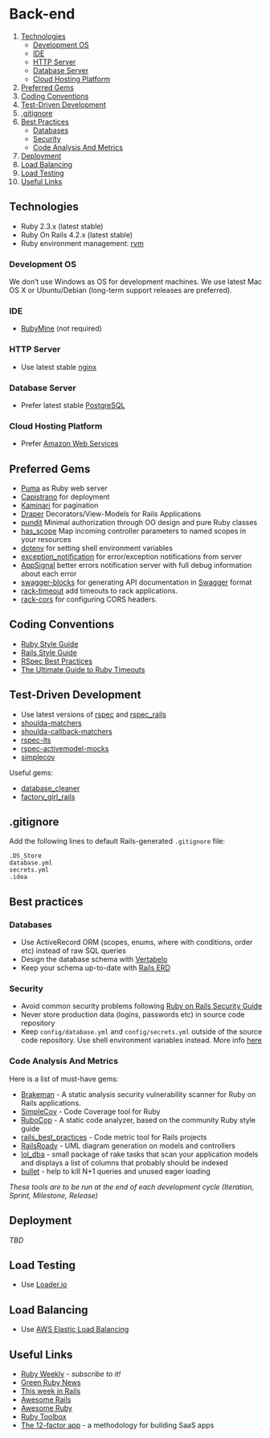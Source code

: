 # Back-end

1. [Technologies](#technologies)
    * [Development OS](#development-os)
    * [IDE](#ide)
    * [HTTP Server](#http-server)
    * [Database Server](#database-server)
    * [Cloud Hosting Platform](#cloud-hosting-platform)
1. [Preferred Gems](#preferred-gems)
1. [Coding Conventions](#coding-conventions)
1. [Test-Driven Development](#test-driven-development)
1. [.gitignore](#gitignore)
1. [Best Practices](#best-practices)
    * [Databases](#databases)
    * [Security](#security)
    * [Code Analysis And Metrics](#code-analysis-and-metrics)
1. [Deployment](#deployment)
1. [Load Balancing](#load-balancing)
1. [Load Testing](#load-testing)
1. [Useful Links](#useful-links)


## Technologies

* Ruby 2.3.x (latest stable)
* Ruby On Rails 4.2.x (latest stable)
* Ruby environment management: [rvm](http://rvm.io)


### Development OS

We don’t use Windows as OS for development machines. We use latest Mac OS X or Ubuntu/Debian (long-term support releases are preferred).


### IDE

* [RubyMine](https://www.jetbrains.com/ruby) (not required)


### HTTP Server

* Use latest stable [nginx](http://nginx.org)


### Database Server

* Prefer latest stable [PostgreSQL](http://www.postgresql.org)


### Cloud Hosting Platform

* Prefer [Amazon Web Services](http://aws.amazon.com)


## Preferred Gems

* [Puma](http://puma.io) as Ruby web server
* [Capistrano](http://capistranorb.com) for deployment
* [Kaminari](https://github.com/amatsuda/kaminari) for pagination
* [Draper](https://github.com/drapergem/draper) Decorators/View-Models for Rails Applications
* [pundit](https://github.com/elabs/pundit) Minimal authorization through OO design and pure Ruby classes
* [has_scope](https://github.com/plataformatec/has_scope) Map incoming controller parameters to named scopes in your resources
* [dotenv](https://github.com/bkeepers/dotenv) for setting shell environment variables
* [exception_notification](https://github.com/smartinez87/exception_notification) for error/exception notifications from server
* [AppSignal](https://appsignal.com) better errors notification server with full debug information about each error
* [swagger-blocks](https://github.com/fotinakis/swagger-blocks) for generating API documentation in [Swagger](http://swagger.io/specification/) format
* [rack-timeout](https://github.com/heroku/rack-timeout) add timeouts to rack applications.
* [rack-cors](https://github.com/cyu/rack-cors) for configuring CORS headers.


## Coding Conventions

* [Ruby Style Guide](https://github.com/bbatsov/ruby-style-guide)
* [Rails Style Guide](https://github.com/bbatsov/rails-style-guide)
* [RSpec Best Practices](https://github.com/andreareginato/betterspecs)
* [The Ultimate Guide to Ruby Timeouts](https://github.com/ankane/the-ultimate-guide-to-ruby-timeouts)


## Test-Driven Development

* Use latest versions of [rspec](https://github.com/rspec/rspec) and [rspec_rails](https://github.com/rspec/rspec-rails)
* [shoulda-matchers](https://github.com/thoughtbot/shoulda-matchers)
* [shoulda-callback-matchers](https://github.com/jdliss/shoulda-callback-matchers)
* [rspec-its](https://github.com/rspec/rspec-its)
* [rspec-activemodel-mocks](https://github.com/rspec/rspec-activemodel-mocks)
* [simplecov](https://github.com/colszowka/simplecov)

Useful gems: 
* [database_cleaner](https://github.com/DatabaseCleaner/database_cleaner)
* [factory_girl_rails](https://github.com/thoughtbot/factory_girl_rails)


## .gitignore

Add the following lines to default Rails-generated `.gitignore` file:

```
.DS_Store
database.yml
secrets.yml
.idea
```


## Best practices

### Databases

* Use ActiveRecord ORM (scopes, enums, where with conditions, order etc) instead of raw SQL queries 
* Design the database schema with [Vertabelo](http://www.vertabelo.com)
* Keep your schema up-to-date with [Rails ERD](https://github.com/voormedia/rails-erd)


### Security

* Avoid common security problems following [Ruby on Rails Security Guide](http://guides.rubyonrails.org/security.html)
* Never store production data (logins, passwords etc) in source code repository
* Keep `config/database.yml` and `config/secrets.yml` outside of the source code repository. Use shell environment variables instead. More info [here](http://www.gotealeaf.com/blog/managing-environment-configuration-variables-in-rails)


### Code Analysis And Metrics

Here is a list of must-have gems:
* [Brakeman](https://github.com/presidentbeef/brakeman) - A static analysis security vulnerability scanner for Ruby on Rails applications.
* [SimpleCov](https://github.com/colszowka/simplecov) - Code Coverage tool for Ruby
* [RuboCop](https://github.com/bbatsov/rubocop) - A static code analyzer, based on the community Ruby style guide
* [rails_best_practices](https://github.com/railsbp/rails_best_practices) - Code metric tool for Rails projects
* [RailsRoady](https://github.com/preston/railroady) - UML diagram generation on models and controllers
* [lol_dba](https://github.com/plentz/lol_dba) - small package of rake tasks that scan your application models and displays a list of columns that probably should be indexed
* [bullet](https://github.com/flyerhzm/bullet) - help to kill N+1 queries and unused eager loading

_These tools are to be run at the end of each development cycle (Iteration, Sprint, Milestone, Release)_


## Deployment

_TBD_


## Load Testing

* Use [Loader.io](https://loader.io)


## Load Balancing

* Use [AWS Elastic Load Balancing](http://aws.amazon.com/elasticloadbalancing)


## Useful Links

* [Ruby Weekly](http://rubyweekly.com) - _subscribe to it!_
* [Green Ruby News](http://greenruby.org/)
* [This week in Rails](https://rails-weekly.ongoodbits.com/)
* [Awesome Rails](https://github.com/ekremkaraca/awesome-rails)
* [Awesome Ruby](https://github.com/markets/awesome-ruby)
* [Ruby Toolbox](https://www.ruby-toolbox.com)
* [The 12-factor app](http://12factor.net/) - a methodology for building SaaS apps
